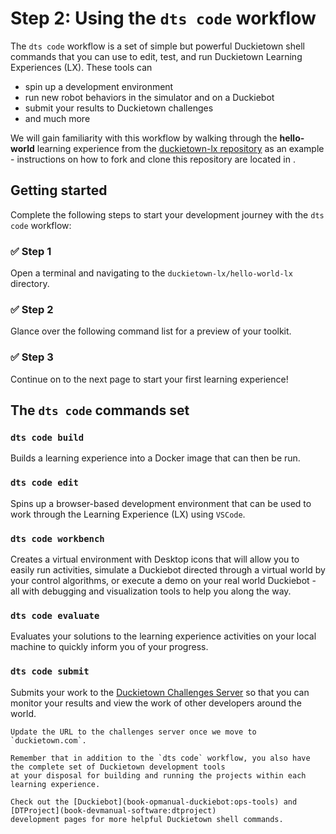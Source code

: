 # Step 2: Using the `dts code` workflow

The `dts code` workflow is a set of simple but powerful Duckietown shell commands that you can use to edit, test, 
and run Duckietown Learning Experiences (LX). These tools can
* spin up a development environment
* run new robot behaviors in the simulator and on a Duckiebot
* submit your results to Duckietown challenges
* and much more

We will gain familiarity with this workflow by walking through the **hello-world** learning experience from 
the [duckietown-lx repository](https://github.com/duckietown/duckietown-lx) as an example - 
instructions on how to fork and clone this repository are located in 
[](env-setup).

## Getting started

Complete the following steps to start your development journey with 
the `dts code` workflow:

### ✅ Step 1

Open a terminal and navigating to the `duckietown-lx/hello-world-lx` directory.

### ✅ Step 2

Glance over the following command list for a preview of your toolkit.

### ✅ Step 3

Continue on to the next page to start your first learning experience!

## The `dts code` commands set

### `dts code build`

Builds a learning experience into a Docker image that can then be run.

### `dts code edit`

Spins up a browser-based development environment that can be used to work 
through the Learning Experience (LX) using `VSCode`.

### `dts code workbench`

Creates a virtual environment with Desktop icons that will allow you to easily run activities, 
simulate a Duckiebot directed through a virtual world by your control algorithms, 
or execute a demo on your real world Duckiebot - 
all with debugging and visualization tools to help you along the way.

### `dts code evaluate`

Evaluates your solutions to the learning experience activities on your local machine to quickly 
inform you of your progress.

### `dts code submit`

Submits your work to the 
[Duckietown Challenges Server](https://challenges.duckietown.org) so that you can monitor your results and 
view the work of other developers around the world.

```{todo}
Update the URL to the challenges server once we move to `duckietown.com`.
```

````{tip}
Remember that in addition to the `dts code` workflow, you also have the complete set of Duckietown development tools 
at your disposal for building and running the projects within each learning experience.  

Check out the [Duckiebot](book-opmanual-duckiebot:ops-tools) and [DTProject](book-devmanual-software:dtproject) 
development pages for more helpful Duckietown shell commands.
````
